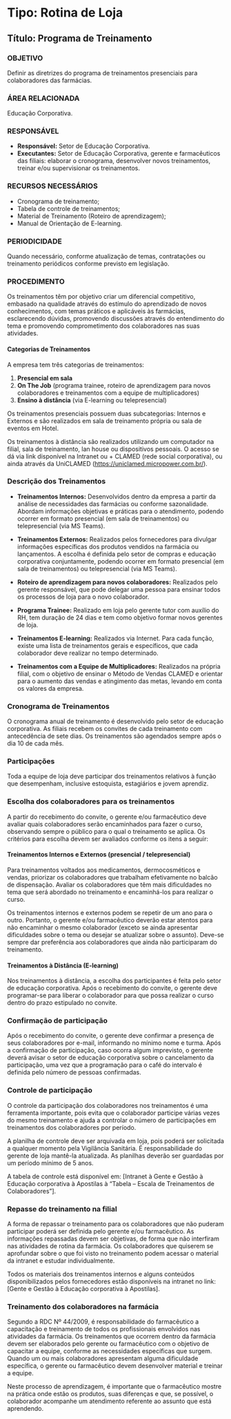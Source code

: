 # Tipo: Rotina de Loja
## Título: Programa de Treinamento

### OBJETIVO
Definir as diretrizes do programa de treinamentos presenciais para colaboradores das farmácias.

### ÁREA RELACIONADA
Educação Corporativa.

### RESPONSÁVEL
- **Responsável:** Setor de Educação Corporativa.
- **Executantes:** Setor de Educação Corporativa, gerente e farmacêuticos das filiais: elaborar o cronograma, desenvolver novos treinamentos, treinar e/ou supervisionar os treinamentos.

### RECURSOS NECESSÁRIOS
- Cronograma de treinamento;
- Tabela de controle de treinamentos;
- Material de Treinamento (Roteiro de aprendizagem);
- Manual de Orientação de E-learning.

### PERIODICIDADE
Quando necessário, conforme atualização de temas, contratações ou treinamento periódicos conforme previsto em legislação.

### PROCEDIMENTO
Os treinamentos têm por objetivo criar um diferencial competitivo, embasado na qualidade através do estímulo do aprendizado de novos conhecimentos, com temas práticos e aplicáveis às farmácias, esclarecendo dúvidas, promovendo discussões através do entendimento do tema e promovendo comprometimento dos colaboradores nas suas atividades.

#### Categorias de Treinamentos
A empresa tem três categorias de treinamentos: 
1. **Presencial em sala**
2. **On The Job** (programa trainee, roteiro de aprendizagem para novos colaboradores e treinamentos com a equipe de multiplicadores)
3. **Ensino à distância** (via E-learning ou telepresencial)

Os treinamentos presenciais possuem duas subcategorias: Internos e Externos e são realizados em sala de treinamento própria ou sala de eventos em Hotel.

Os treinamentos à distância são realizados utilizando um computador na filial, sala de treinamento, lan house ou dispositivos pessoais. O acesso se dá via link disponível na Intranet ou + CLAMED (rede social corporativa), ou ainda através da UniCLAMED (https://uniclamed.micropower.com.br/).

### Descrição dos Treinamentos

- **Treinamentos Internos:** Desenvolvidos dentro da empresa a partir da análise de necessidades das farmácias ou conforme sazonalidade. Abordam informações objetivas e práticas para o atendimento, podendo ocorrer em formato presencial (em sala de treinamentos) ou telepresencial (via MS Teams).

- **Treinamentos Externos:** Realizados pelos fornecedores para divulgar informações específicas dos produtos vendidos na farmácia ou lançamentos. A escolha é definida pelo setor de compras e educação corporativa conjuntamente, podendo ocorrer em formato presencial (em sala de treinamentos) ou telepresencial (via MS Teams).

- **Roteiro de aprendizagem para novos colaboradores:** Realizados pelo gerente responsável, que pode delegar uma pessoa para ensinar todos os processos de loja para o novo colaborador.

- **Programa Trainee:** Realizado em loja pelo gerente tutor com auxílio do RH, tem duração de 24 dias e tem como objetivo formar novos gerentes de loja.

- **Treinamentos E-learning:** Realizados via Internet. Para cada função, existe uma lista de treinamentos gerais e específicos, que cada colaborador deve realizar no tempo determinado.

- **Treinamentos com a Equipe de Multiplicadores:** Realizados na própria filial, com o objetivo de ensinar o Método de Vendas CLAMED e orientar para o aumento das vendas e atingimento das metas, levando em conta os valores da empresa.

### Cronograma de Treinamentos
O cronograma anual de treinamento é desenvolvido pelo setor de educação corporativa. As filiais recebem os convites de cada treinamento com antecedência de sete dias. Os treinamentos são agendados sempre após o dia 10 de cada mês.

### Participações
Toda a equipe de loja deve participar dos treinamentos relativos à função que desempenham, inclusive estoquista, estagiários e jovem aprendiz.

### Escolha dos colaboradores para os treinamentos
A partir do recebimento do convite, o gerente e/ou farmacêutico deve avaliar quais colaboradores serão encaminhados para fazer o curso, observando sempre o público para o qual o treinamento se aplica. Os critérios para escolha devem ser avaliados conforme os itens a seguir:

#### Treinamentos Internos e Externos (presencial / telepresencial)
Para treinamentos voltados aos medicamentos, dermocosméticos e vendas, priorizar os colaboradores que trabalham efetivamente no balcão de dispensação. Avaliar os colaboradores que têm mais dificuldades no tema que será abordado no treinamento e encaminhá-los para realizar o curso.

Os treinamentos internos e externos podem se repetir de um ano para o outro. Portanto, o gerente e/ou farmacêutico deverão estar atentos para não encaminhar o mesmo colaborador (exceto se ainda apresentar dificuldades sobre o tema ou desejar se atualizar sobre o assunto). Deve-se sempre dar preferência aos colaboradores que ainda não participaram do treinamento.

#### Treinamentos à Distância (E-learning)
Nos treinamentos à distância, a escolha dos participantes é feita pelo setor de educação corporativa. Após o recebimento do convite, o gerente deve programar-se para liberar o colaborador para que possa realizar o curso dentro do prazo estipulado no convite.

### Confirmação de participação
Após o recebimento do convite, o gerente deve confirmar a presença de seus colaboradores por e-mail, informando no mínimo nome e turma. Após a confirmação de participação, caso ocorra algum imprevisto, o gerente deverá avisar o setor de educação corporativa sobre o cancelamento da participação, uma vez que a programação para o café do intervalo é definida pelo número de pessoas confirmadas.

### Controle de participação
O controle da participação dos colaboradores nos treinamentos é uma ferramenta importante, pois evita que o colaborador participe várias vezes do mesmo treinamento e ajuda a controlar o número de participações em treinamentos dos colaboradores por período.

A planilha de controle deve ser arquivada em loja, pois poderá ser solicitada a qualquer momento pela Vigilância Sanitária. É responsabilidade do gerente de loja mantê-la atualizada. As planilhas deverão ser guardadas por um período mínimo de 5 anos.

A tabela de controle está disponível em: [Intranet à Gente e Gestão à Educação corporativa à Apostilas à “Tabela – Escala de Treinamentos de Colaboradores”].

### Repasse do treinamento na filial
A forma de repassar o treinamento para os colaboradores que não puderam participar poderá ser definida pelo gerente e/ou farmacêutico. As informações repassadas devem ser objetivas, de forma que não interfiram nas atividades de rotina da farmácia. Os colaboradores que quiserem se aprofundar sobre o que foi visto no treinamento podem acessar o material da intranet e estudar individualmente.

Todos os materiais dos treinamentos internos e alguns conteúdos disponibilizados pelos fornecedores estão disponíveis na intranet no link: [Gente e Gestão à Educação corporativa à Apostilas].

### Treinamento dos colaboradores na farmácia
Segundo a RDC Nº 44/2009, é responsabilidade do farmacêutico a capacitação e treinamento de todos os profissionais envolvidos nas atividades da farmácia. Os treinamentos que ocorrem dentro da farmácia devem ser elaborados pelo gerente ou farmacêutico com o objetivo de capacitar a equipe, conforme as necessidades específicas que surgem. Quando um ou mais colaboradores apresentam alguma dificuldade específica, o gerente ou farmacêutico devem desenvolver material e treinar a equipe.

Neste processo de aprendizagem, é importante que o farmacêutico mostre na prática onde estão os produtos, suas diferenças e que, se possível, o colaborador acompanhe um atendimento referente ao assunto que está aprendendo.
